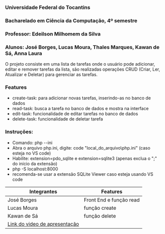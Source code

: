 ### Universidade Federal do Tocantins
### Bacharelado em Ciência da Computação, 4º semestre
### Professor: Edeilson Milhomem da Silva
### Alunos: José Borges, Lucas Moura, Thales Marques, Kawan de Sá, Anna Laura

O projeto consiste em uma lista de tarefas onde o usuário pode adicionar, editar e remover tarefas da lista, são realizadas operações CRUD (Criar, Ler, Atualizar e Deletar) para gerenciar as tarefas.

### Features
- create-task: para adicionar novas tarefas, inserindo-as no banco de dados
- read-task: busca a tarefa no banco de dados e mostra na interface
- edit-task: funcionalidade de editar tarefas no banco de dados
- delete-task: funcionalidade de deletar tarefa

### Instruções:
- Comando: php --ini
- Abra o arquivo php.ini, digite: code "local_do_arquivo\php.ini" (caso esteja no VS code)
- Habilite: extension=pdo_sqlite e extension=sqlite3 (apenas exclua o ";" do início da extensão)
- php -S localhost:8000
 - recomenda-se usar a extensão SQLite Viewer caso esteja usando VS code

| Integrantes                                                                                                         | Features                |
| ------------------------------------------------------------------------------------------------------------------- | ----------------------- |
| José Borges                                                                                                         | Front End e função read |
| Lucas Moura                                                                                                         | função create           |
| Kawan de Sá                                                                                                         | função delete           |
| [Link do video de apresentação](https://drive.google.com/file/d/1hVvgT2-MYlktbqMvwlaS0PGCwtnAheb7/view?usp=sharing)                                                                                   |                         |
